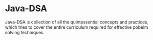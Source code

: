 # Java-DSA
Java-DSA is collection of all the quintessential concepts and practices, which tries to cover the entire curriculum required for effective pobelm solving techniques.
